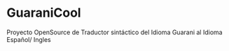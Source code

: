 # GuaraniCool
Proyecto OpenSource de Traductor sintáctico  del Idioma Guarani al Idioma Español/ Ingles
